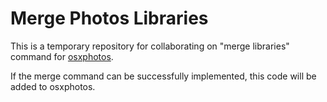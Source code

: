 # Merge Photos Libraries

This is a temporary repository for collaborating on "merge libraries" command for [osxphotos](https://github.com/RhetTbull/osxphotos).

If the merge command can be successfully implemented, this code will be added to osxphotos.
